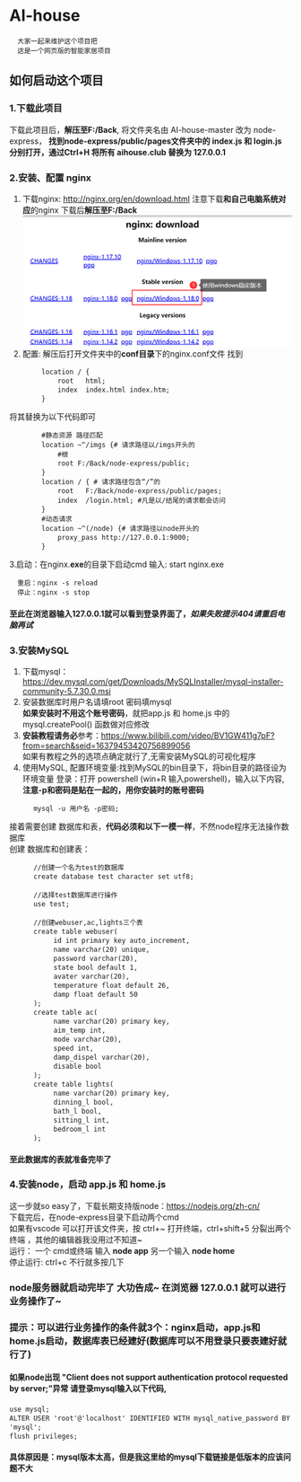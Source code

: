 # AI-house
      大家一起来维护这个项目把
      这是一个网页版的智能家居项目
## 如何启动这个项目

### 1.下载此项目
   下载此项目后，**解压至F:/Back**,
   将文件夹名由 AI-house-master 改为 node-express，
   **找到node-express/public/pages文件夹中的 index.js 和 login.js**
   **分别打开，通过Ctrl+H 将所有 aihouse.club 替换为 127.0.0.1**

### 2.安装、配置 nginx
1. 下载nginx: http://nginx.org/en/download.html
   注意下载**和自己电脑系统对应**的nginx 下载后**解压至F:/Back**
   <img width="550px" src="https://github.com/smooth-cat/AI-house/blob/master/public/imgs/nginx.png">
2. 配置: 解压后打开文件夹中的**conf目录**下的nginx.conf文件
   找到
```
        location / {
            root   html;
            index  index.html index.htm;
        }
```
   将其替换为以下代码即可
```
        #静态资源 路径匹配
        location ~^/imgs {# 请求路径以/imgs开头的
            #根
            root F:/Back/node-express/public; 
        }
        location / { # 请求路径包含“/”的
            root   F:/Back/node-express/public/pages;
            index  /login.html; #凡是以/结尾的请求都会访问
        }
        #动态请求
        location ~^(/node) {# 请求路径以node开头的
            proxy_pass http://127.0.0.1:9000;
        }
```
3.启动：在nginx.**exe**的目录下启动cmd 输入: start nginx.exe

      重启：nginx -s reload
      停止：nginx -s stop
#### 至此在浏览器输入127.0.0.1就可以看到登录界面了，***如果失败提示404请重启电脑再试***
  
### 3.安装MySQL
1. 下载mysql：https://dev.mysql.com/get/Downloads/MySQLInstaller/mysql-installer-community-5.7.30.0.msi
2. 安装数据库时用户名请填root  密码填mysql  
   **如果安装时不用这个账号密码**，就把app.js 和 home.js 中的 mysql.createPool() 函数做对应修改 
3. **安装教程请务必**参考：https://www.bilibili.com/video/BV1GW411g7pF?from=search&seid=16379453420756899056  
   如果有教程之外的选项点确定就行了,无需安装MySQL的可视化程序
4. 使用MySQL,
   配置环境变量:找到MySQL的bin目录下，将bin目录的路径设为环境变量
   登录：打开 powershell (win+R 输入powershell)，输入以下内容,**注意-p和密码是贴在一起的，用你安装时的账号密码**
```
      mysql -u 用户名 -p密码;  
```      
  接着需要创建 数据库和表，**代码必须和以下一模一样**，不然node程序无法操作数据库  
  创建 数据库和创建表：
```
      //创建一个名为test的数据库
      create database test character set utf8;
      
      //选择test数据库进行操作
      use test;
      
      //创建webuser,ac,lights三个表
      create table webuser(
           id int primary key auto_increment,
           name varchar(20) unique,
           password varchar(20),
           state bool default 1,
           avater varchar(20),
           temperature float default 26,
           damp float default 50
      );
      create table ac(
           name varchar(20) primary key,
           aim_temp int,
           mode varchar(20),
           speed int,
           damp_dispel varchar(20),
           disable bool
      );
      create table lights(
           name varchar(20) primary key,
           dinning_l bool,
           bath_l bool,
           sitting_l int,
           bedroom_l int
      );
```
#### 至此数据库的表就准备完毕了

### 4.安装node，启动 app.js 和 home.js
   这一步就so easy了，下载长期支持版node：https://nodejs.org/zh-cn/   
   下载完后，在node-express目录下启动两个cmd   
   如果有vscode 可以打开该文件夹，按 ctrl+~ 打开终端，ctrl+shift+5 分裂出两个终端 ，其他的编辑器我没用过不知道~  
   运行： 一个 cmd或终端 输入 **node app**  另一个输入 **node home**  
   停止运行: ctrl+c 不行就多按几下  
### node服务器就启动完毕了 大功告成~ 在浏览器 127.0.0.1 就可以进行业务操作了~
### 提示：可以进行业务操作的条件就3个：nginx启动，app.js和home.js启动，数据库表已经建好(数据库可以不用登录只要表建好就行了)
#### 如果node出现 "Client does not support authentication protocol requested by server;"异常 请登录mysql输入以下代码,
```
use mysql;
ALTER USER 'root'@'localhost' IDENTIFIED WITH mysql_native_password BY 'mysql';
flush privileges;
```
#### 具体原因是：mysql版本太高，但是我这里给的mysql下载链接是低版本的应该问题不大
